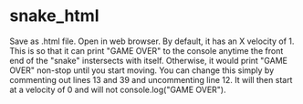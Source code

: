 # snake_html

Save as .html file.
Open in web browser.
By default, it has an X velocity of 1. This is so that it can print "GAME OVER" to the console anytime the front end of the "snake" instersects with itself. Otherwise, it would print "GAME OVER" non-stop until you start moving.
You can change this simply by commenting out lines 13 and 39 and uncommenting line 12. It will then start at a velocity of 0 and will not console.log("GAME OVER").
